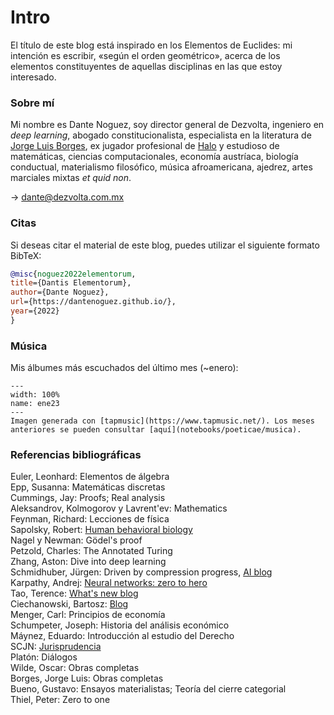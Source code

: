# Intro
El título de este blog está inspirado en los Elementos de Euclides: mi intención es escribir, «según el orden geométrico», acerca de los elementos constituyentes de aquellas disciplinas en las que estoy interesado.

### Sobre mí
Mi nombre es Dante Noguez, soy director general de Dezvolta, ingeniero en *deep learning*, abogado constitucionalista, especialista en la literatura de [Jorge Luis Borges](https://www.amazon.com/Oh-tiempo-tus-pirámides-ensayos-ebook/dp/B08K3QGZTM/), ex jugador profesional de [Halo](https://halotracker.com/halo-infinite/profile/xbl/Magnustein/overview) y estudioso de matemáticas, ciencias computacionales, economía austríaca, biología conductual, materialismo filosófico, música afroamericana, ajedrez, artes marciales mixtas *et quid non*.

$\rightarrow$ dante@dezvolta.com.mx

### Citas
Si deseas citar el material de este blog, puedes utilizar el siguiente formato BibTeX:

```bibtex
@misc{noguez2022elementorum,
title={Dantis Elementorum},
author={Dante Noguez},
url={https://dantenoguez.github.io/},
year={2022}
}
```

### Música
Mis álbumes más escuchados del último mes (~enero):
```{figure} img/ene2023.jpeg
---
width: 100%
name: ene23
---
Imagen generada con [tapmusic](https://www.tapmusic.net/). Los meses anteriores se pueden consultar [aquí](notebooks/poeticae/musica). 
```

### Referencias bibliográficas
Euler, Leonhard: Elementos de álgebra <br>
Epp, Susanna: Matemáticas discretas <br>
Cummings, Jay: Proofs; Real analysis <br>
Aleksandrov, Kolmogorov y Lavrent'ev: Mathematics <br>
Feynman, Richard: Lecciones de física <br>
Sapolsky, Robert: [Human behavioral biology](https://www.youtube.com/playlist?list=PL848F2368C90DDC3D) <br>
Nagel y Newman: Gödel's proof <br>
Petzold, Charles: The Annotated Turing <br>
Zhang, Aston: Dive into deep learning <br>
Schmidhuber, Jürgen: Driven by compression progress, [AI blog](https://people.idsia.ch/~juergen/) <br>
Karpathy, Andrej: [Neural networks: zero to hero](https://www.youtube.com/watch?v=VMj-3S1tku0&list=PLAqhIrjkxbuWI23v9cThsA9GvCAUhRvKZ) <br>
Tao, Terence: [What's new blog](https://terrytao.wordpress.com) <br>
Ciechanowski, Bartosz: [Blog](https://ciechanow.ski) <br>
Menger, Carl: Principios de economía <br>
Schumpeter, Joseph: Historia del análisis económico <br>
Máynez, Eduardo: Introducción al estudio del Derecho <br>
SCJN: [Jurisprudencia](https://sjf2.scjn.gob.mx/busqueda-principal-tesis) <br>
Platón: Diálogos <br>
Wilde, Oscar: Obras completas <br>
Borges, Jorge Luis: Obras completas <br>
Bueno, Gustavo: Ensayos materialistas; Teoría del cierre categorial <br>
Thiel, Peter: Zero to one <br>